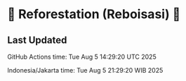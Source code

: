 
# 🌳 Reforestation (Reboisasi) 🌲

## Last Updated

GitHub Actions time: Tue Aug  5 14:29:20 UTC 2025

Indonesia/Jakarta time: Tue Aug  5 21:29:20 WIB 2025
